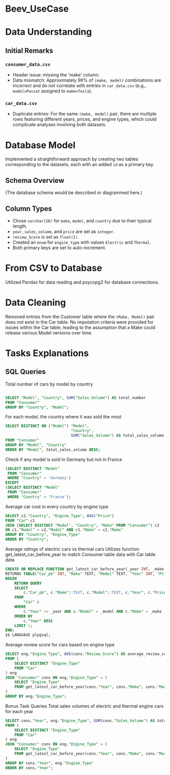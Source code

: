 # Beev_UseCase
# Data Understanding

## Initial Remarks

### `consumer_data.csv`

- Header issue: missing the 'make' column.
- Data mismatch: Approximately 96% of `(make, model)` combinations are incorrect and do not correlate with entries in `car_data.csv` (e.g., `model=Passat` assigned to `make=Tesla`).

### `car_data.csv`

- Duplicate entries: For the same `(make, model)` pair, there are multiple rows featuring different years, prices, and engine types, which could complicate analyses involving both datasets.

# Database Model

Implemented a straightforward approach by creating two tables corresponding to the datasets, each with an added `id` as a primary key.

## Schema Overview

(The database schema would be described or diagrammed here.)

## Column Types

- Chose `varchar(20)` for `make`, `model`, and `country` due to their typical length.
- `year`, `sales_volume`, and `price` are set as `integer`.
- `review_Score` is set as `float(1)`.
- Created an `enum` for `engine_type` with values `Electric` and `Thermal`.
- Both primary keys are set to auto-increment.

# From CSV to Database

Utilized Pandas for data reading and psycopg2 for database connections.

# Data Cleaning

Removed entries from the Customer table where the `(Make, Model)` pair does not exist in the Car table. No imputation criteria were provided for issues within the Car table, leading to the assumption that a Make could release various Model versions over time.

# Tasks Explanations

## SQL Queries
Total number of cars by model by country
```sql

SELECT "Model", "Country", SUM("Sales_Volume") AS total_number
FROM "Consumer"
GROUP BY "Country", "Model";
```
For each model, the country where it was sold the most
```sql
SELECT DISTINCT ON ("Model") "Model",
                             "Country",
                             SUM("Sales_Volume") AS total_sales_volume
FROM "Consumer"
GROUP BY "Model", "Country"
ORDER BY "Model", total_sales_volume DESC;
```
Check if any model is sold in Germany but not in France
```sql
(SELECT DISTINCT "Model"
 FROM "Consumer"
 WHERE "Country" = 'Germany')
EXCEPT
(SELECT DISTINCT "Model"
 FROM "Consumer"
 WHERE "Country" = 'France');
```
Average car cost in every country by engine type
```sql
SELECT c2."Country", "Engine_Type", AVG("Price")
FROM "Car" c1
JOIN (SELECT DISTINCT "Model", "Country", "Make" FROM "Consumer") c2
ON c1."Model" = c2."Model" AND c1."Make" = c2."Make"
GROUP BY "Country", "Engine_Type"
ORDER BY "Country";
```
Average ratings of electric cars vs thermal cars
Utilizes function get_latest_car_before_year to match Consumer table data with Car table data
```sql
CREATE OR REPLACE FUNCTION get_latest_car_before_year(_year INT, _make TEXT, _model TEXT)
RETURNS TABLE("Car_pk" INT, "Make" TEXT, "Model" TEXT, "Year" INT, "Price" INT, "Engine_Type" engine_type_enum) AS $$
BEGIN
    RETURN QUERY
    SELECT
        c."Car_pk", c."Make"::TEXT, c."Model"::TEXT, c."Year", c."Price", c."Engine_Type"
    FROM
        "Car" c
    WHERE
        c."Year" <= _year AND c."Model" = _model AND c."Make" = _make
    ORDER BY
        c."Year" DESC
    LIMIT 1;
END;
$$ LANGUAGE plpgsql;
```
Average review score for cars based on engine type
```sql
SELECT eng."Engine_Type", AVG(cons."Review_Score") AS average_review_score
FROM (
    SELECT DISTINCT "Engine_Type"
    FROM "Car"
) eng
JOIN "Consumer" cons ON eng."Engine_Type" = (
    SELECT "Engine_Type"
    FROM get_latest_car_before_year(cons."Year", cons."Make", cons."Model")
)
GROUP BY eng."Engine_Type";
```
Bonus Task Queries
Total sales volumes of electric and thermal engine cars for each year
```sql
SELECT cons."Year", eng."Engine_Type", SUM(cons."Sales_Volume") AS total_sales_volume
FROM (
    SELECT DISTINCT "Engine_Type"
    FROM "Car"
) eng
JOIN "Consumer" cons ON eng."Engine_Type" = (
    SELECT "Engine_Type"
    FROM get_latest_car_before_year(cons."Year", cons."Make", cons."Model")
)
GROUP BY cons."Year", eng."Engine_Type"
ORDER BY cons."Year";
```
